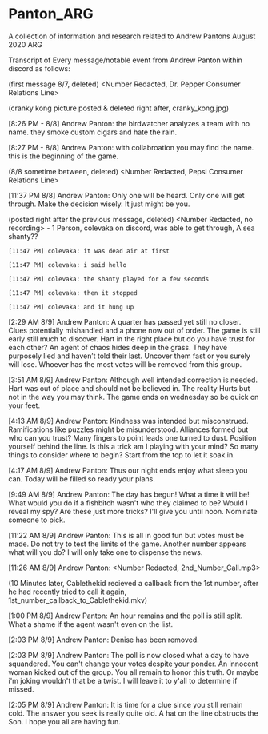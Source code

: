 # Panton_ARG
A collection of information and research related to Andrew Pantons August 2020 ARG

Transcript of Every message/notable event from Andrew Panton within discord as follows:

 (first message 8/7, deleted) <Number Redacted, Dr. Pepper Consumer Relations Line>
 
 (cranky kong picture posted & deleted right after, cranky_kong.jpg)
 
[8:26 PM - 8/8] Andrew Panton: the birdwatcher analyzes a team with no name. they smoke custom cigars and hate the rain.

[8:27 PM - 8/8] Andrew Panton: with collabroation you may find the name. this is the beginning of the game.

 (8/8 sometime between, deleted) <Number Redacted, Pepsi Consumer Relations Line>
 
[11:37 PM 8/8] Andrew Panton: Only one will be heard. Only one will get through. Make the decision wisely. It just might be you.

 (posted right after the previous message, deleted) <Number Redacted, no recording> - 1 Person, colevaka on discord, was able to get through, A sea shanty??
 
	[11:47 PM] colevaka: it was dead air at first
	
	[11:47 PM] colevaka: i said hello
	
	[11:47 PM] colevaka: the shanty played for a few seconds
	
	[11:47 PM] colevaka: then it stopped
	
	[11:47 PM] colevaka: and it hung up
	
[2:29 AM 8/9] Andrew Panton: A quarter has passed yet still no closer. Clues potentially mishandled and a phone now out of order.
The game is still early still much to discover. Hart in the right place but do you have trust for each other? 
An agent of chaos hides deep in the grass. They have purposely lied and haven’t told their last. Uncover them fast or you surely will lose.
Whoever has the most votes will be removed from this group.

[3:51 AM 8/9] Andrew Panton: Although well intended correction is needed. Hart was out of place and should not be believed in.
The reality Hurts but not in the way you may think. The game ends on wednesday so be quick on your feet.

[4:13 AM 8/9] Andrew Panton: Kindness was intended but misconstrued. 
Ramifications like puzzles might be misunderstood.
Alliances formed but who can you trust? 
Many fingers to point leads one turned to dust.
Position yourself behind the line.
Is this a trick am I playing with your mind?
So many things to consider where to begin?
Start from the top to let it soak in.

[4:17 AM 8/9] Andrew Panton: Thus our night ends enjoy what sleep you can. Today will be filled so ready your plans.

[9:49 AM 8/9] Andrew Panton: The day has begun! What a time it will be! What would you do if a fishbitch wasn't who they claimed to be? 
Would I reveal my spy? Are these just more tricks? I'll give you until noon. Nominate someone to pick.

[11:22 AM 8/9] Andrew Panton: This is all in good fun but votes must be made. Do not try to test the limits of the game.
Another number appears what will you do? I will only take one to dispense the news.

[11:26 AM 8/9] Andrew Panton: <Number Redacted, 2nd_Number_Call.mp3>

(10 Minutes later, Cablethekid recieved a callback from the 1st number, after he had recently tried to call it again, 1st_number_callback_to_Cablethekid.mkv)

[1:00 PM 8/9] Andrew Panton: An hour remains and the poll is still split. What a shame if the agent wasn't even on the list.

[2:03 PM 8/9] Andrew Panton: Denise has been removed.

[2:03 PM 8/9] Andrew Panton: The poll is now closed what a day to have squandered. You can't change your votes despite your ponder. An innocent woman kicked out of the group. You all remain to honor this truth. Or maybe i'm joking wouldn't that be a twist. I will leave it to y'all to determine if missed.

[2:05 PM 8/9] Andrew Panton: It is time for a clue since you still remain cold. The answer you seek is really quite old. A hat on the line obstructs the Son. I hope you all are having fun.
